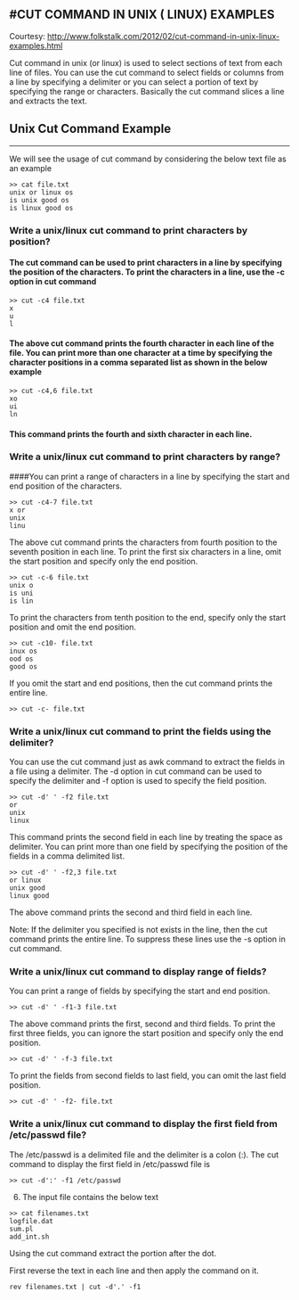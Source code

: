#CUT COMMAND IN UNIX ( LINUX) EXAMPLES
---------------------------------------
Courtesy: http://www.folkstalk.com/2012/02/cut-command-in-unix-linux-examples.html

Cut command in unix (or linux) is used to select sections of text from each line of files. You can use the cut command to select fields or columns from a line by specifying a delimiter or you can select a portion of text by specifying the range or characters. Basically the cut command slices a line and extracts the text.

## Unix Cut Command Example
----------------------------
We will see the usage of cut command by considering the below text file as an example

```
>> cat file.txt
unix or linux os
is unix good os
is linux good os
```

### Write a unix/linux cut command to print characters by position?

#### The cut command can be used to print characters in a line by specifying the position of the characters. To print the characters in a line, use the -c option in cut command

```
>> cut -c4 file.txt
x
u
l
```

#### The above cut command prints the fourth character in each line of the file. You can print more than one character at a time by specifying the character positions in a comma separated list as shown in the below example
```
>> cut -c4,6 file.txt
xo
ui
ln
```
#### This command prints the fourth and sixth character in each line.

### Write a unix/linux cut command to print characters by range?

####You can print a range of characters in a line by specifying the start and end position of the characters.
```
>> cut -c4-7 file.txt
x or
unix
linu
```
The above cut command prints the characters from fourth position to the seventh position in each line. To print the first six characters in a line, omit the start position and specify only the end position.
```
>> cut -c-6 file.txt
unix o
is uni
is lin
```
To print the characters from tenth position to the end, specify only the start position and omit the end position.
```
>> cut -c10- file.txt
inux os
ood os
good os
```
If you omit the start and end positions, then the cut command prints the entire line.
```
>> cut -c- file.txt
```
### Write a unix/linux cut command to print the fields using the delimiter?

You can use the cut command just as awk command to extract the fields in a file using a delimiter. The -d option in cut command can be used to specify the delimiter and -f option is used to specify the field position.
```
>> cut -d' ' -f2 file.txt
or
unix
linux
```
This command prints the second field in each line by treating the space as delimiter. You can print more than one field by specifying the position of the fields in a comma delimited list.
```
>> cut -d' ' -f2,3 file.txt
or linux
unix good
linux good
```
The above command prints the second and third field in each line.

Note: If the delimiter you specified is not exists in the line, then the cut command prints the entire line. To suppress these lines use the -s option in cut command.

### Write a unix/linux cut command to display range of fields?

You can print a range of fields by specifying the start and end position.
```
>> cut -d' ' -f1-3 file.txt
```
The above command prints the first, second and third fields. To print the first three fields, you can ignore the start position and specify only the end position.
```
>> cut -d' ' -f-3 file.txt
```
To print the fields from second fields to last field, you can omit the last field position.
```
>> cut -d' ' -f2- file.txt
```
### Write a unix/linux cut command to display the first field from /etc/passwd file?

The /etc/passwd is a delimited file and the delimiter is a colon (:). The cut command to display the first field in /etc/passwd file is
```
>> cut -d':' -f1 /etc/passwd
```
6. The input file contains the below text
```
>> cat filenames.txt
logfile.dat
sum.pl
add_int.sh
```
Using the cut command extract the portion after the dot.

First reverse the text in each line and then apply the command on it.
```
rev filenames.txt | cut -d'.' -f1
```
